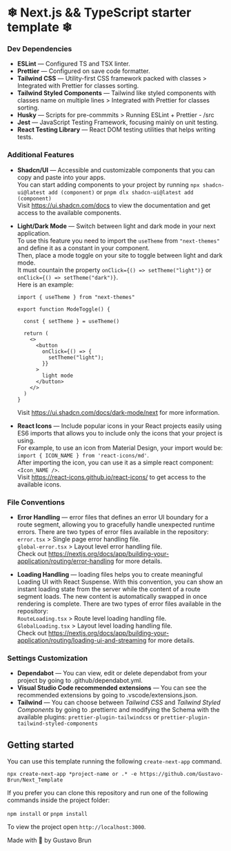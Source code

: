 # ❄ Next.js && TypeScript starter template ❄

### Dev Dependencies

- **ESLint** — Configured TS and TSX linter.
- **Prettier** — Configured on save code formatter.
- **Tailwind CSS** — Utility-first CSS framework packed with classes > Integrated with Prettier for classes sorting.
- **Tailwind Styled Components** — Tailwind like styled components with classes name on multiple lines > Integrated with Prettier for classes sorting.
- **Husky** — Scripts for pre-commmits > Running ESLint + Prettier - /src
- **Jest** — JavaScript Testing Framework, focusing mainly on unit testing.
- **React Testing Library** — React DOM testing utilities that helps writing tests.

### Additional Features

- **Shadcn/UI** — Accessible and customizable components that you can copy and paste into your apps.  
  You can start adding components to your project by running `npx shadcn-ui@latest add (component)` or `pnpm dlx shadcn-ui@latest add (component)`  
  Visit https://ui.shadcn.com/docs to view the documentation and get access to the available components.
- **Light/Dark Mode** — Switch between light and dark mode in your next application.  
   To use this feature you need to import the `useTheme` from `"next-themes"` and define it as a constant in your component.  
   Then, place a mode toggle on your site to toggle between light and dark mode.  
   It must countain the property `onClick={() => setTheme("light")}` or `onClick={() => setTheme("dark")}`.  
  Here is an example:

  ```
  import { useTheme } from "next-themes"

  export function ModeToggle() {

    const { setTheme } = useTheme()

    return (
      <>
        <button
          onClick={() => {
            setTheme("light");
          }}
        >
          light mode
        </button>
      </>
    )
  }
  ```

  Visit https://ui.shadcn.com/docs/dark-mode/next for more information.

- **React Icons** — Include popular icons in your React projects easily using ES6 imports that allows you to include only the icons that your project is using.  
  For example, to use an icon from Material Design, your import would be:  
  `import { ICON_NAME } from 'react-icons/md'`.  
  After importing the icon, you can use it as a simple react component:  
  `<Icon_NAME />`.  
  Visit https://react-icons.github.io/react-icons/ to get access to the available icons.

### File Conventions

- **Error Handling** — error files that defines an error UI boundary for a route segment, allowing you to gracefully handle unexpected runtime errors. There are two types of error files available in the repository:  
  `error.tsx` > Single page error handling file.  
  `global-error.tsx` > Layout level error handling file.  
  Check out https://nextjs.org/docs/app/building-your-application/routing/error-handling for more details.

- **Loading Handling** — loading files helps you to create meaningful Loading UI with React Suspense. With this convention, you can show an instant loading state from the server while the content of a route segment loads. The new content is automatically swapped in once rendering is complete. There are two types of error files available in the repository:  
  `RouteLoading.tsx` > Route level loading handling file.  
  `GlobalLoading.tsx` > Layout level loading handling file.  
  Check out https://nextjs.org/docs/app/building-your-application/routing/loading-ui-and-streaming for more details.

### Settings Customization

- **Dependabot** — You can view, edit or delete dependabot from your project by going to .github/dependabot.yml.
- **Visual Studio Code recommended extensions** — You can see the recommended extensions by going to .vscode/extensions.json.
- **Tailwind** — You can choose between _Tailwind CSS_ and _Tailwind Styled Components_ by going to .prettierrc and modifying the Schema with the available plugins: `prettier-plugin-tailwindcss` or `prettier-plugin-tailwind-styled-components`

## Getting started

You can use this template running the following `create-next-app` command.

```
npx create-next-app *project-name or .* -e https://github.com/Gustavo-Brun/Next_Template
```

If you prefer you can clone this repository and run one of the following commands inside the project folder:

`npm install` or `pnpm install`

To view the project open `http://localhost:3000`.

Made with 💙 by Gustavo Brun
